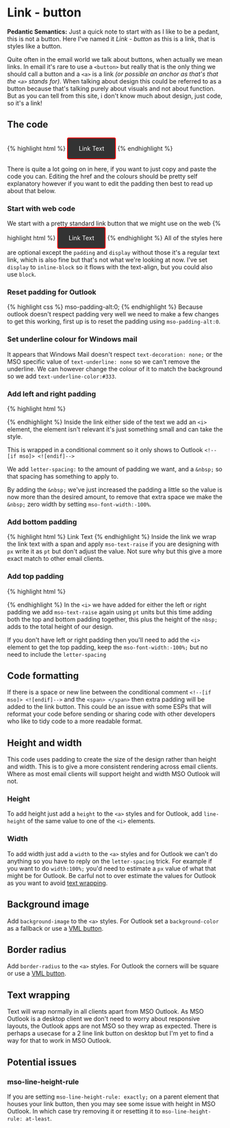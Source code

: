 # Link - button

**Pedantic Semantics:**
Just a quick note to start with as I like to be a pedant, this is not a button.  Here I've named it *Link - button* as this is a link, that is styles like a button.  

Quite often in the email world we talk about buttons, when actually we mean links.  In email it's rare to use a `<button>` but really that is the only thing we should call a button and a `<a>` is a link _(or possible an anchor as that's that the `<a>` stands for)_.  When talking about design this could be referred to as a button because that's talking purely about visuals and not about function.  But as you can tell from this site, i don't know much about design, just code, so it's a link!


## The code
{% highlight html %}
<a href="https://example.com/" style="background: #333; border: 2px solid #f00; text-decoration: none; padding: 15px 25px; color: #fff; border-radius: 4px; display:inline-block; mso-padding-alt:0;text-underline-color:#333"><!--[if mso]><i style="letter-spacing: 25px;mso-font-width:-100%;mso-text-raise:30pt">&nbsp;</i><![endif]--><span style="mso-text-raise:15pt;">Link Text</span><!--[if mso]><i style="letter-spacing: 25px;mso-font-width:-100%">&nbsp;</i><![endif]-->
</a>
{% endhighlight %}

There is quite a lot going on in here, if you want to just copy and paste the code you can. Editing the href and the colours should be pretty self explanatory however if you want to edit the padding then best to read up about that below.


### Start with web code
  We start with a pretty standard link button that we might use on the web
  {% highlight html %}
  <a href="https://example.com/" style="background: #333; border: 2px solid #f00; text-decoration: none; padding: 15px 25px; color: #fff; border-radius: 4px; display:inline-block;">
    Link Text
  </a>
  {% endhighlight %}
  All of the styles here are optional except the `padding` and `display` without those it's a regular text link, which is also fine but that's not what we're looking at now. I've set `display` to `inline-block` so it flows with the text-align, but you could also use `block`.


### Reset padding for Outlook
  {% highlight css %}
  mso-padding-alt:0;
  {% endhighlight %}
  Because outlook doesn't respect padding very well we need to make a few changes to get this working, first up is to reset the padding using `mso-padding-alt:0`.


### Set underline colour for Windows mail
  It appears that Windows Mail doesn't respect `text-decoration: none;` or the MSO specific value of `text-underline: none` so we can't remove the underline.  We can however change the colour of it to match the background so we add `text-underline-color:#333`.

### Add left and right padding
  {% highlight html %}
  <!--[if mso]><i style="letter-spacing: 25px;mso-font-width:-100%">&nbsp;</i><![endif]-->
  {% endhighlight %}
  Inside the link either side of the text we add an `<i>` element, the element isn't relevant it's just something small and can take the style.

  This is wrapped in a conditional comment so it only shows to Outlook `<!--[if mso]> <![endif]-->`

  We add `letter-spacing:` to the amount of padding we want, and a `&nbsp;` so that spacing has something to apply to.

  By adding the `&nbsp;` we've just increased the padding a little so the value is now more than the desired amount, to remove that extra space we make the `&nbsp;` zero width by setting `mso-font-width:-100%`.


### Add bottom padding
  {% highlight html %}
  <span style="mso-text-raise:15pt;">Link Text</span>
  {% endhighlight %}
  Inside the link we wrap the link text with a span and apply `mso-text-raise` if you are designing with `px` write it as `pt` but don't adjust the value.  Not sure why but this give a more exact match to other email clients.


### Add top padding
  {% highlight html %}
  <!--[if mso]><i style="letter-spacing: 25px;mso-font-width:-100%;mso-text-raise:30pt">&nbsp;</i><![endif]-->
  {% endhighlight %}
  In the `<i>` we have added for either the left or right padding we add `mso-text-raise` again using `pt` units but this time adding both the top and bottom padding together, this plus the height of the `nbsp;` adds to the total height of our design.

  If you don't have left or right padding then you'll need to add the `<i>` element to get the top padding, keep the `mso-font-width:-100%;` but no need to include the `letter-spacing`


## Code formatting

If there is a space or new line between the conditional comment `<!--[if mso]> <![endif]-->` and the `<span> </span>` then extra padding will be added to the link button.  This could be an issue with some ESPs that will reformat your code before sending or sharing code with other developers who like to tidy code to a more readable format.


## Height and width
This code uses padding to create the size of the design rather than height and width.  This is to give a more consistent rendering across email clients.  Where as most email clients will support height and width MSO Outlook will not.

### Height
To add height just add a `height` to the `<a>` styles and for Outlook, add `line-height` of the same value to one of the `<i>` elements.

### Width
To add width just add a `width` to the `<a>` styles and for Outlook we can't do anything so you have to reply on the `letter-spacing` trick.  For example if you want to do `width:100%;` you'd need to estimate a `px` value of what that might be for Outlook.  Be carful not to over estimate the values for Outlook as you want to avoid [text wrapping](#text-wrapping).


## Background image
Add `background-image` to the `<a>` styles.  For Outlook set a `background-color` as a fallback or use a [VML button](https://buttons.cm).


## Border radius
Add `border-radius` to the `<a>` styles.  For Outlook the corners will be square or use a [VML button](https://buttons.cm).


## Text wrapping
Text will wrap normally in all clients apart from MSO Outlook.  As MSO Outlook is a desktop client we don't need to worry about responsive layouts, the Outlook apps are not MSO so they wrap as expected.  There is perhaps a usecase for a 2 line link button on desktop but I'm yet to find a way for that to work in MSO Outlook.

## Potential issues
### mso-line-height-rule
If you are setting `mso-line-height-rule: exactly;` on a parent element that houses your link button, then you may see some issue with height in MSO Outlook. In which case try removing it or resetting it to `mso-line-height-rule: at-least`.
